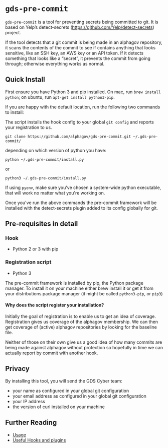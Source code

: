 # `gds-pre-commit`

`gds-pre-commit` is a tool for preventing secrets being committed to git. It is based on Yelp’s detect-secrets (https://github.com/Yelp/detect-secrets) project.

If the tool detects that a git commit is being made in an alphagov repository, it scans the contents of the commit to see if contains anything that looks sensitive, like an SSH key, an AWS key or an API token. If it detects something that looks like a “secret”, it prevents the commit from going through; otherwise everything works as normal.

## Quick Install

First ensure you have Python 3 and pip installed.  On mac, run
`brew install python`; on ubuntu, run `apt-get install python3-pip`.

If you are happy with the default location, run the following two commands to install:

The script installs the hook config to your global `git config` and reports
your registration to us.

```shell
git clone https://github.com/alphagov/gds-pre-commit.git ~/.gds-pre-commit/
```
depending on which version of python you have:

```shell
python ~/.gds-pre-commit/install.py
```
or
```shell
python3 ~/.gds-pre-commit/install.py
```

If using `pyenv`, make sure you've chosen a system-wide python executable, that will work no matter what you're working on.

Once you've run the above commands the pre-commit framework will be installed with the detect-secrets plugin added to its config globally for git.

## Pre-requisites in detail

### Hook
 - Python 2 or 3 with pip

### Registration script
 - Python 3

The pre-commit framework is installed by pip, the Python package manager. To install it on your machine either brew install it or get it from your distributions package manager (it might be called `python3-pip`, or `pip3`)

#### Why does the script register your installation?

Initially the goal of registration is to enable us to get an idea 
of coverage. Registration gives us coverage of the alphagov 
membership. We can then get coverage of (active) alphagov 
repositories by looking for the baseline file. 

Neither of those on their own give us a good idea of how many 
commits are being made against alphagov without protection so 
hopefully in time we can actually report by commit with another 
hook.

## Privacy

By installing this tool, you will send the GDS Cyber team:

* your name as configured in your global git configuration
* your email address as configured in your global git configuration
* your IP address
* the version of curl installed on your machine

## Further Reading

 - [Usage](usage.md)
 - [Useful Hooks and plugins](pre-commit-plugins.md)
